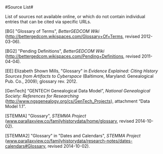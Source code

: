 #Source List#

List of sources not available online, or which do not contain individual entries that can be cited via specific URLs.

\[<a name="BG">BG</a>\] "Glossary of Terms", *BetterGEDCOM Wiki* (http://bettergedcom.wikispaces.com/Glossary+Of+Terms, revised 2012-03-06).

\[<a name="BG2">BG2</a>\] "Pending Definitions", *BetterGEDCOM Wiki* (http://bettergedcom.wikispaces.com/Pending+Definitions, revised 2011-04-04).

\[<a name="EE">EE</a>\] Elizabeth Shown Mills, "Glossary" in *Evidence Explained: Citing History Sources from Artifacts to Cyberspace* (Baltimore, Maryland: Genealogical Pub. Co., 2009); glossary rev. 2012.

\[<a name="GenTech">GenTech</a>\] “GENTECH Genealogical Data Model”, *National Genealogical Society: References for Researching* (http://www.ngsgenealogy.org/cs/GenTech_Projects), attachment “Data Model 1.1”.

\[<a name="STEMMA">STEMMA</a>\] "Glossary", *STEMMA Project* (www.parallaxview.co/familyhistorydata/home/glossary, revised 2014-10-02).

\[<a name="STEMMA2">STEMMA2</a>\] "Glossary" in "Dates and Calendars", *STEMMA Project* (www.parallaxview.co/familyhistorydata/research-notes/dates-calendars#Glossary, revised 2014-10-02).
